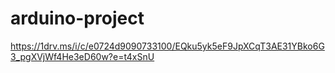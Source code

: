 # arduino-project
https://1drv.ms/i/c/e0724d9090733100/EQku5yk5eF9JpXCqT3AE31YBko6G3_pgXVjWf4He3eD60w?e=t4xSnU

